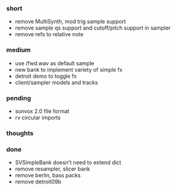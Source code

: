 ### short

- remove MultiSynth, mod trig sample support
- remove sample qs support and cutoff/pitch support in sampler
- remove refs to relative note

### medium

- use /fwd.wav as default sample
- new bank to implement variety of simple fx
- detroit demo to toggle fx
- client/sampler models and tracks

### pending

- sunvox 2.0 file format
- rv circular imports

### thoughts

### done

- SVSimpleBank doesn't need to extend dict
- remove resampler, slicer bank
- remove berlin, bass packs
- remove detroit09b


